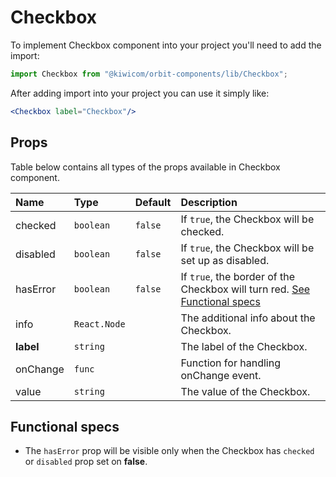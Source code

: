 # Checkbox
To implement Checkbox component into your project you'll need to add the import:
```jsx
import Checkbox from "@kiwicom/orbit-components/lib/Checkbox";
```
After adding import into your project you can use it simply like:
```jsx
<Checkbox label="Checkbox"/>
```
## Props
Table below contains all types of the props available in Checkbox component.

| Name         | Type         | Default | Description                      |
| :-------     | :----------- | :------ | :------------------------------- |
| checked      | `boolean`    | `false` | If `true`, the Checkbox will be checked.
| disabled     | `boolean`    | `false` | If `true`, the Checkbox will be set up as disabled.
| hasError     | `boolean`    | `false` | If `true`, the border of the Checkbox will turn red. [See Functional specs](#functional-specs)
| info         | `React.Node` |         | The additional info about the Checkbox.
| **label**    | `string`     |         | The label of the Checkbox.
| onChange     | `func`       |         | Function for handling onChange event.
| value        | `string`     |         | The value of the Checkbox.

## Functional specs
* The `hasError` prop will be visible only when the Checkbox has `checked` or `disabled` prop set on **false**.
